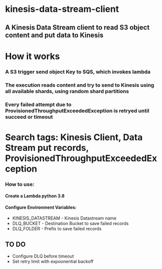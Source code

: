 # kinesis-data-stream-client

## A Kinesis Data Stream client to read S3 object content and put data to Kinesis

# How it works
### A S3 trigger send object Key to SQS, which invokes lambda
### The execution reads content and try to send to Kinesis using all available shards, using random shard partitions
### Every failed attempt due to ProvisionedThroughputExceededException is retryed until succeed or timeout

# Search tags: Kinesis Client, Data Stream put records, ProvisionedThroughputExceededException

### How to use:
#### Create a Lambda python 3.8 
#### Configure Environment Variables:
* KINESIS_DATASTREAM - Kinesis Datastream name
* DLQ_BUCKET - Destination Bucket to save failed records
* DLQ_FOLDER - Prefix to save failed records


## TO DO
* Configure DLQ before timeout
* Set retry limit with expoonential backoff
